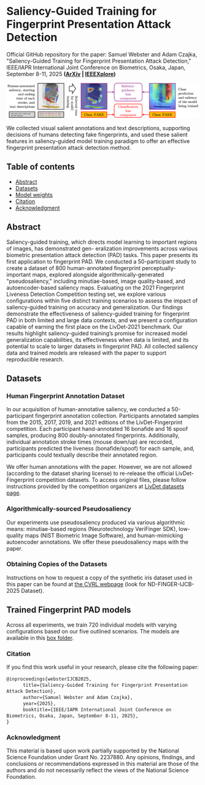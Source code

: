 # Saliency-Guided Training for Fingerprint Presentation Attack Detection

Official GitHub repository for the paper: Samuel Webster and Adam Czajka, "Saliency-Guided Training for Fingerprint Presentation Attack Detection," IEEE/IAPR International Joint Conference on Biometrics, Osaka, Japan, September 8-11, 2025 **([ArXiv](https://www.arxiv.org/abs/2505.02176) | [IEEEXplore](https://ieeexplore.ieee.org/))**

![Paper teaser graphic](teaser.jpg)

We collected visual salient annotations and text descriptions, supporting decisions of humans detecting fake fingerprints, and used these salient features in saliency-guided model training paradigm to offer an effective fingerprint presentation attack detection method.

## Table of contents
* [Abstract](#abstract)
* [Datasets](#datasets)
* [Model weights](#weights)
* [Citation](#citation)
* [Acknowledgment](#acknowledgment)

<a name="abstract"/></a>
## Abstract

Saliency-guided training, which directs model learning to important regions of images, has demonstrated gen- eralization improvements across various biometric presentation attack detection (PAD) tasks. This paper presents its first application to fingerprint PAD. We conducted a 50-participant study to create a dataset of 800 human-annotated fingerprint perceptually-important maps, explored alongside algorithmically-generated "pseudosaliency," including minutiae-based, image quality-based, and autoencoder-based saliency maps. Evaluating on the 2021 Fingerprint Liveness Detection Competition testing set, we explore various configurations within five distinct training scenarios to assess the impact of saliency-guided training on accuracy and generalization. Our findings demonstrate the effectiveness of saliency-guided training for fingerprint PAD in both limited and large data contexts, and we present a configuration capable of earning the first place on the LivDet-2021 benchmark. Our results highlight saliency-guided training’s promise for increased model generalization capabilities, its effectiveness when data is limited, and its potential to scale to larger datasets in fingerprint PAD. All collected saliency data and trained models are released with the paper to support reproducible research.

<a name="datasets"/></a>
## Datasets

### Human Fingerprint Annotation Dataset

In our acquisition of human-annotative saliency, we conducted a 50-participant fingerprint annotation collection. Participants annotated samples from the 2015, 2017, 2019, and 2021 editions of the LivDet-Fingerprint competition. Each participant hand-annotated 16 bonafide and 16 spoof samples, producing 800 doubly-annotated fingerprints. Additionally, individual annotation stroke times (mouse down/up) are recorded, participants predicted the liveness (bonafide/spoof) for each sample, and, participants could textually describe their annotated region. 

We offer human annotations with the paper. However, we are not allowed (according to the dataset sharing license) to re-release the official LivDet-Fingerprint competition datasets. To access original files, please follow instructions provided by the competition organizers at [LivDet datasets page](https://livdet.org/registration.php).

### Algorithmically-sourced Pseudosaliency

Our experiments use pseudosaliency produced via various algorithmic means: minutiae-based regions (Neurotechnology VeriFinger SDK), low-quality maps (NIST Biometric Image Software), and human-mimicking autoencoder annotations. We offer these pseudosaliency maps with the paper.

### Obtaining Copies of the Datasets

Instructions on how to request a copy of the synthetic iris dataset used in this paper can be found at [the CVRL webpage](https://cvrl.nd.edu/projects/data/) (look for ND-FINGER-IJCB-2025 Dataset).

<a name="weights"/></a>
## Trained Fingerprint PAD models

Across all experiments, we train 720 individual models with varying configurations based on our five outlined scenarios. The models are available in this [box folder](https://notredame.box.com/s/rvrvz8d5eeuldeeffv7f8z6jdi3jala4).

<a name="citation"/></a>
### Citation

If you find this work useful in your research, please cite the following paper:
```
@inproceedings{websterIJCB2025,
      title={Saliency-Guided Training for Fingerprint Presentation Attack Detection}, 
      author={Samuel Webster and Adam Czajka},
      year={2025},
      booktitle={IEEE/IAPR International Joint Conference on Biometrics, Osaka, Japan, September 8-11, 2025},
}
```

<a name="acknowledgment"/></a>
### Acknowledgment
This material is based upon work partially supported by the National Science Foundation under Grant No. 2237880. Any opinions, findings, and conclusions
or recommendations expressed in this material are those of the authors and do not necessarily reflect the views of the National Science Foundation.
